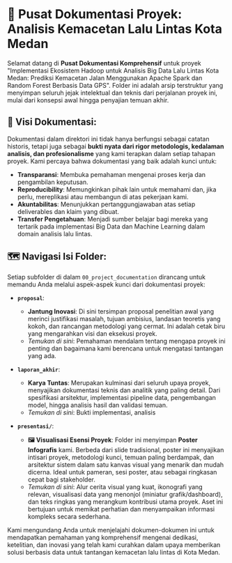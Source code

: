 # 📄 Pusat Dokumentasi Proyek: Analisis Kemacetan Lalu Lintas Kota Medan

Selamat datang di **Pusat Dokumentasi Komprehensif** untuk proyek "Implementasi Ekosistem Hadoop untuk Analisis Big Data Lalu Lintas Kota Medan: Prediksi Kemacetan Jalan Menggunakan Apache Spark dan Random Forest Berbasis Data GPS". Folder ini adalah arsip terstruktur yang menyimpan seluruh jejak intelektual dan teknis dari perjalanan proyek ini, mulai dari konsepsi awal hingga penyajian temuan akhir.

## 🌟 Visi Dokumentasi:

Dokumentasi dalam direktori ini tidak hanya berfungsi sebagai catatan historis, tetapi juga sebagai **bukti nyata dari rigor metodologis, kedalaman analisis, dan profesionalisme** yang kami terapkan dalam setiap tahapan proyek. Kami percaya bahwa dokumentasi yang baik adalah kunci untuk:
* **Transparansi**: Membuka pemahaman mengenai proses kerja dan pengambilan keputusan.
* **Reproducibility**: Memungkinkan pihak lain untuk memahami dan, jika perlu, mereplikasi atau membangun di atas pekerjaan kami.
* **Akuntabilitas**: Menunjukkan pertanggungjawaban atas setiap deliverables dan klaim yang dibuat.
* **Transfer Pengetahuan**: Menjadi sumber belajar bagi mereka yang tertarik pada implementasi Big Data dan Machine Learning dalam domain analisis lalu lintas.

## 🗺️ Navigasi Isi Folder:

Setiap subfolder di dalam `00_project_documentation` dirancang untuk memandu Anda melalui aspek-aspek kunci dari dokumentasi proyek:

* **`proposal`**:
    * **Jantung Inovasi**: Di sini tersimpan proposal penelitian awal yang merinci justifikasi masalah, tujuan ambisius, landasan teoretis yang kokoh, dan rancangan metodologi yang cermat. Ini adalah cetak biru yang mengarahkan visi dan eksekusi proyek.
    * *Temukan di sini*: Pemahaman mendalam tentang mengapa proyek ini penting dan bagaimana kami berencana untuk mengatasi tantangan yang ada.

* **`laporan_akhir`**:
    * **Karya Tuntas**: Merupakan kulminasi dari seluruh upaya proyek, menyajikan dokumentasi teknis dan analitik yang paling detail. Dari spesifikasi arsitektur, implementasi pipeline data, pengembangan model, hingga analisis hasil dan validasi temuan.
    * *Temukan di sini*: Bukti implementasi, analisis
      
* **`presentasi/`**:
    * **🖼️ Visualisasi Esensi Proyek**: Folder ini menyimpan **Poster Infografis** kami. Berbeda dari slide tradisional, poster ini menyajikan intisari proyek, metodologi kunci, temuan paling berdampak, dan arsitektur sistem dalam satu kanvas visual yang menarik dan mudah dicerna. Ideal untuk pameran, sesi poster, atau sebagai ringkasan cepat bagi stakeholder.
    * *Temukan di sini*: Alur cerita visual yang kuat, ikonografi yang relevan, visualisasi data yang menonjol (miniatur grafik/dashboard), dan teks ringkas yang merangkum kontribusi utama proyek. Aset ini bertujuan untuk memikat perhatian dan menyampaikan informasi kompleks secara sederhana.

Kami mengundang Anda untuk menjelajahi dokumen-dokumen ini untuk mendapatkan pemahaman yang komprehensif mengenai dedikasi, ketelitian, dan inovasi yang telah kami curahkan dalam upaya memberikan solusi berbasis data untuk tantangan kemacetan lalu lintas di Kota Medan.

